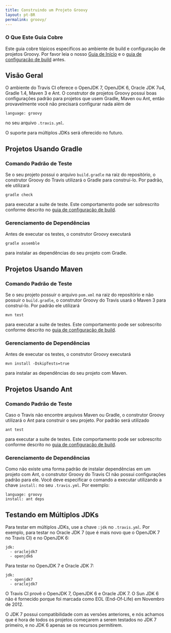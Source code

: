 ```yaml
---
title: Construindo um Projeto Groovy
layout: pt-BR
permalink: groovy/
---
```


### O Que Este Guia Cobre

Este guia cobre tópicos específicos ao ambiente de build e configuração de projetos Groovy. Por favor leia o nosso [Guia de Início](/pt_BR/docs/user/getting-started/) e o [guia de configuração de build](/pt_BR/docs/user/build-configuration/) antes.

## Visão Geral

O ambiente do Travis CI oferece o OpenJDK 7, OpenJDK 6, Oracle JDK 7u4, Gradle 1.4, Maven 3 e Ant. O construtor de projetos Groovy possui boas configurações padrão para projetos que usem Gradle, Maven ou Ant, então provavelmente você não precisará configurar nada além de 

    language: groovy

no seu arquivo `.travis.yml`.

O suporte para múltiplos JDKs será oferecido no futuro.

## Projetos Usando Gradle

### Comando Padrão de Teste

Se o seu projeto possui o arquivo `build.gradle` na raiz do repositório, o construtor Groovy do Travis utilizará o Gradle para construí-lo. Por padrão, ele utilizará

    gradle check

para executar a suite de teste. Este comportamento pode ser sobrescrito conforme descrito no [guia de configuração de build](/pt_BR/docs/user/build-configuration/).

### Gerenciamento de Dependências

Antes de executar os testes, o construtor Groovy executará

    gradle assemble

para instalar as dependências do seu projeto com Gradle.

## Projetos Usando Maven

### Comando Padrão de Teste

Se o seu projeto possuir o arquivo `pom.xml` na raiz do repositório e não possuir o `build.gradle`, o construtor Groovy do Travis usará o Maven 3 para construí-lo. Por padrão ele utilizará

    mvn test

para executar a suite de testes. Este comportamento pode ser sobrescrito conforme descrito no [guia de configuração de build](/pt_BR/docs/user/build-configuration/).

### Gerenciamento de Dependências

Antes de executar os testes, o construtor Groovy executará

    mvn install -DskipTests=true

para instalar as dependências do seu projeto com Maven.

## Projetos Usando Ant

### Comando Padrão de Teste

Caso o Travis não encontre arquivos Maven ou Gradle, o construtor Groovy utilizará o Ant para construir o seu projeto. Por padrão será utilizado

    ant test

para executar a suite de testes. Este comportamento pode ser sobrescrito conforme descrito no [guia de configuração de build](/pt_BR/docs/user/build-configuration/).


### Gerenciamento de Dependências

Como não existe uma forma padrão de instalar dependências em um projeto com Ant, o construtor Groovy do Travis CI não possui configurações padrão para ele. Você deve especificar o comando a executar utilizando a chave  `install:` no seu `.travis.yml`. Por exemplo:

    language: groovy
    install: ant deps


## Testando em Múltiplos JDKs

Para testar em múltiplos JDKs, use a chave `:jdk` no `.travis.yml`. Por exemplo, para testar no Oracle JDK 7 (que é mais novo que o OpenJDK 7 no Travis CI) e no OpenJDK 6:

    jdk:
      - oraclejdk7
      - openjdk6

Para testar no OpenJDK 7 e Oracle JDK 7:

    jdk:
      - openjdk7
      - oraclejdk7

O Travis CI provê o OpenJDK 7, OpenJDK 6 e Oracle JDK 7. O Sun JDK 6 não é fornecido porque foi marcada como EOL (End-Of-Life) em Novembro de 2012.

O JDK 7 possui compatibilidade com as versões anteriores, e nós achamos que é hora de todos os projetos começarem a serem testados no JDK 7 primeiro, e no JDK 6 apenas se os recursos permitirem.